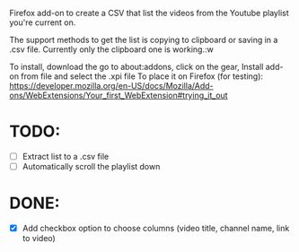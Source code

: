 Firefox add-on to create a CSV that list the videos from the Youtube playlist you're current on.

The support methods to get the list is copying to clipboard or saving in a .csv file. Currently only the clipboard one is working.:w

To install, download the go to about:addons, click on the gear, Install add-on from file and select the .xpi file 
To place it on Firefox (for testing): https://developer.mozilla.org/en-US/docs/Mozilla/Add-ons/WebExtensions/Your_first_WebExtension#trying_it_out

# TODO:
- [ ] Extract list to a .csv file
- [ ] Automatically scroll the playlist down

# DONE:
- [X] Add checkbox option to choose columns (video title, channel name, link to video)
